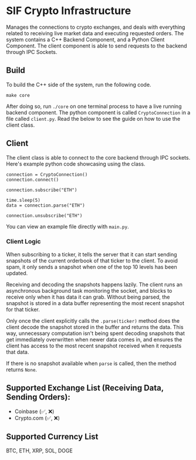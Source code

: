 # SIF Crypto Infrastructure

Manages the connections to crypto exchanges, and deals with everything related to receiving live market data and executing requested orders. The system contains a C++ Backend Component, and a Python Client Component. The client component is able to send requests to the backend through IPC Sockets.

## Build
To build the C++ side of the system, run the following code.
```
make core
```
After doing so, run `./core` on one terminal process to have a live running backend component. The python component is called `CryptoConnection` in a file called `client.py`. Read the below to see the guide on how to use the client class.

## Client
The client class is able to connect to the core backend through IPC sockets. Here's example python code showcasing using the class. 

```
connection = CryptoConnection()
connection.connect()

connection.subscribe("ETH")

time.sleep(5)
data = connection.parse("ETH")

connection.unsubscribe("ETH")
```

You can view an example file directly with `main.py`.

### Client Logic
When subscribing to a ticker, it tells the server that it can start sending snapshots of the current orderbook of that ticker to the client. To avoid spam, it only sends a snapshot when one of the top 10 levels has been updated.

Receiving and decoding the snapshots happens lazily. The client runs an asynchronous background task monitoring the socket, and blocks to receive only when it has data it can grab. Without being parsed, the snapshot is stored in a data buffer representing the most recent snapshot for that ticker.

Only once the client explicitly calls the `.parse(ticker)` method does the client decode the snapshot stored in the buffer and returns the data. This way, unnecessary computation isn't being spent decoding snapshots that get immediately overwritten when newer data comes in, and ensures the client has access to the most recent snapshot received when it requests that data.

If there is no snapshot available when `parse` is called, then the method returns `None`.

## Supported Exchange List (Receiving Data, Sending Orders):
- Coinbase (✅, ❌)
- Crypto.com (✅, ❌)


## Supported Currency List
BTC, ETH, XRP, SOL, DOGE
